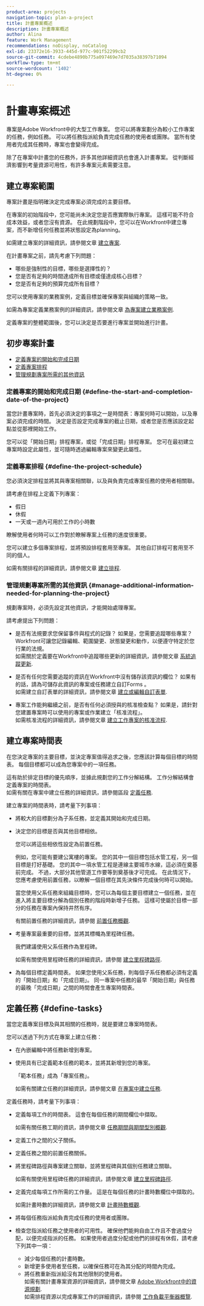 ```yaml
---
product-area: projects
navigation-topic: plan-a-project
title: 計畫專案概述
description: 計畫專案概述
author: Alina
feature: Work Management
recommendations: noDisplay, noCatalog
exl-id: 23372e16-3933-445d-977c-901f52299cb2
source-git-commit: 4cdebe4890b775a097469e7d7035a38397b71094
workflow-type: tm+mt
source-wordcount: '1402'
ht-degree: 0%

---
```


# 計畫專案概述

<!--
<p data-mc-conditions="QuicksilverOrClassic.Draft mode">(NOTE: see if you need to add something about approval settings and users's time off might add time to tasks' timelines - Ninja story 2019.3) </p>
-->

專案是Adobe Workfront中的大型工作專案。 您可以將專案劃分為較小工作專案的任務，例如任務。 可以將任務指派給負責完成任務的使用者或團隊。 當所有使用者完成其任務時，專案也會變得完成。

除了在專案中計畫您的任務外，許多其他詳細資訊也會進入計畫專案。 從判斷經濟影響到考量資源可用性，有許多專案元素需要注意。

## 建立專案範圍

專案計畫是指明確決定完成專案必須完成的主要目標。

在專案的初始階段中，您可能尚未決定您是否應實際執行專案。 這樣可能不符合成本效益，或者您沒有資源。 在此規劃階段中，您可以在Workfront中建立專案，而不新增任何任務並將狀態設定為planning。

如需建立專案的詳細資訊，請參閱文章 [建立專案](../../../manage-work/projects/create-projects/create-project.md).

在計畫專案之前，請先考慮下列問題：

* 哪些是強制性的目標，哪些是選擇性的？
* 您是否有足夠的時間達成所有目標或僅達成核心目標？
* 您是否有足夠的預算完成所有目標？

您可以使用專案的業務案例，定義目標並確保專案與組織的策略一致。

如需為專案定義業務案例的詳細資訊，請參閱文章 [為專案建立業務案例](../../../manage-work/projects/define-a-business-case/create-business-case.md).

定義專案的整體範圍後，您可以決定是否要進行專案並開始進行計畫。

## 初步專案計畫

* [定義專案的開始和完成日期](#define-the-start-and-completion-date-of-the-project)
* [定義專案排程](#define-the-project-schedule)
* [管理規劃專案所需的其他資訊](#manage-additional-information-needed-for-planning-the-project)

### 定義專案的開始和完成日期 {#define-the-start-and-completion-date-of-the-project}

當您計畫專案時，首先必須決定的事項之一是時間表：專案何時可以開始，以及專案必須完成的時間。 決定是否設定完成專案的截止日期，或者您是否應該設定起點並從那裡開始工作。

您可以從「開始日期」排程專案，或從「完成日期」排程專案。 您可在最初建立專案時設定此屬性，並可隨時透過編輯專案來變更此屬性。

### 定義專案排程 {#define-the-project-schedule}

您必須決定排程並將其與專案相關聯，以及與負責完成專案任務的使用者相關聯。

請考慮在排程上定義下列專案：

* 假日
* 休假
* 一天或一週內可用於工作的小時數

瞭解使用者何時可以工作對於瞭解專案上任務的進度很重要。

您可以建立多個專案排程，並將預設排程套用至專案。 其他自訂排程可套用至不同的個人。

如需有關排程的詳細資訊，請參閱文章 [建立排程](../../../administration-and-setup/set-up-workfront/configure-timesheets-schedules/create-schedules.md).

### 管理規劃專案所需的其他資訊 {#manage-additional-information-needed-for-planning-the-project}

規劃專案時，必須先設定其他資訊，才能開始處理專案。

請考慮提出下列問題：

* 是否有法規要求您保留事件與程式的記錄？ 如果是，您需要追蹤哪些專案？\
  Workfront可讓您記錄編輯、範圍變更、狀態變更和動作，以便遵守特定於您行業的法規。\
  如需關於定義要在Workfront中追蹤哪些更新的詳細資訊，請參閱文章 [系統追蹤更新](../../../administration-and-setup/set-up-workfront/system-tracked-update-feeds/system-tracked-update-feeds.md).

* 是否有任何您需要追蹤的資訊在Workfront中沒有儲存該資訊的欄位？ 如果有的話，請為可儲存此資訊的專案或任務建立自訂Forms 。\
  如需建立自訂表單的詳細資訊，請參閱文章 [建立或編輯自訂表單](../../../administration-and-setup/customize-workfront/create-manage-custom-forms/create-or-edit-a-custom-form.md).

* 專案工作能夠繼續之前，是否有任何必須授與的核准檢查點？ 如果是，請針對您建置專案時可以使用的專案或作業建立「核准流程」。\
  如需核准流程的詳細資訊，請參閱文章 [建立工作專案的核准流程](../../../administration-and-setup/customize-workfront/configure-approval-milestone-processes/create-approval-processes.md).

## 建立專案時間表

在您決定專案的主要目標，並決定專案值得追求之後，您應該計算每個目標的時間表。 每個目標都可以成為您專案中的一項任務。

這有助於排定目標的優先順序，並據此規劃您的工作分解結構。 工作分解結構會定義專案的時間表。\
如需有關在專案中建立任務的詳細資訊，請參閱區段 [定義任務](#define-tasks).

建立專案的時間表時，請考量下列事項：

* 將較大的目標劃分為子系任務，並定義其開始和完成日期。
* 決定您的目標是否與其他目標相依。

  您可以將這些相依性設定為前置任務。

  例如，您可能有要建公寓樓的專案。 您的其中一個目標包括水管工程，另一個目標是打好基礎。 您的其中一項水管工程是連線主要城市水線，這必須在奠基前完成。 不過，大部分其他管道工作要等到奠基後才可完成。 在此情況下，您應考慮使用前置任務，以瞭解一個目標在其先決條件完成後何時可以開始。

  當您使用父系任務來組織目標時，您可以為每個主要目標建立一個任務，並在進入將主要目標分解為個別任務的階段時新增子任務。 這樣可使屬於目標一部分的任務在專案內保持井然有序。

  有關前置任務的詳細資訊，請參閱 [前置任務概觀](../../../manage-work/tasks/use-prdcssrs/predecessors-overview.md).

* 考量專案最重要的目標，並將其標幟為里程碑任務。

  我們建議使用父系任務作為里程碑。

  如需有關使用里程碑任務的詳細資訊，請參閱 [建立里程碑路徑](../../../administration-and-setup/customize-workfront/configure-approval-milestone-processes/create-milestone-path.md).

* 為每個目標定義時間表。 如果您使用父系任務，則每個子系任務都必須有定義的「開始日期」和「完成日期」。 同一專案中任務的最早「開始日期」與任務的最晚「完成日期」之間的時間會產生專案時間表。

## 定義任務 {#define-tasks}

當您定義專案目標及與其相關的任務時，就是要建立專案時間表。

您可以透過下列方式在專案上建立任務：

* 在內嵌編輯中將任務新增到專案。
* 使用具有已定義範本任務的範本，並將其新增到您的專案。

  「範本任務」成為「專案任務」。

  如需有關建立任務的詳細資訊，請參閱文章 [在專案中建立任務](../../../manage-work/tasks/create-tasks/create-tasks-in-project.md).

定義任務時，請考量下列事項：

* 定義每項工作的時間表。 這會在每個任務的期間欄位中擷取。

  如需有關任務工期的資訊，請參閱文章 [任務期間與期間型別概觀](../../../manage-work/tasks/taskdurtn/task-duration-and-duration-type.md).

* 定義工作之間的父子關係。
* 定義任務之間的前置任務關係。
* 將里程碑路徑與專案建立關聯，並將里程碑與其個別任務建立關聯。

  如需有關使用里程碑任務的詳細資訊，請參閱文章 [建立里程碑路徑](../../../administration-and-setup/customize-workfront/configure-approval-milestone-processes/create-milestone-path.md).

* 定義完成每項工作所需的工作量。 這是在每個任務的計畫時數欄位中擷取的。

  如需計畫時數的詳細資訊，請參閱文章 [計畫時數概觀](../../../manage-work/tasks/task-information/planned-hours.md).

* 將每個任務指派給負責完成任務的使用者或團隊。
* 檢查您指派給任務之使用者的可用性。 確保他們能夠自由工作且不會過度分配，以便完成指派的任務。 如果使用者過度分配或他們的排程有休假，請考慮下列其中一項：

   * 減少每個任務的計畫時數。
   * 新增更多使用者至任務，以確保任務可在為其分配的時間內完成。
   * 將任務重新指派給沒有其他限制的使用者。\
     如需有關計畫專案資源的詳細資訊，請參閱文章 [Adobe Workfront中的資源規劃](../../../resource-mgmt/resource-planning/resource-planning-overview.md).\
     如需排程資源以完成專案工作的詳細資訊，請參閱 [工作負載平衡器概覽](../../../resource-mgmt/workload-balancer/overview-workload-balancer.md).
